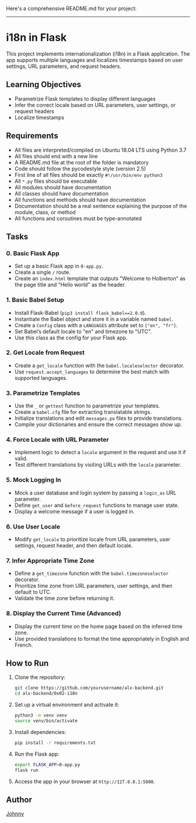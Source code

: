 Here's a comprehensive README.md for your project:

---

# i18n in Flask

This project implements internationalization (i18n) in a Flask application. The app supports multiple languages and localizes timestamps based on user settings, URL parameters, and request headers.

## Learning Objectives
- Parametrize Flask templates to display different languages
- Infer the correct locale based on URL parameters, user settings, or request headers
- Localize timestamps

## Requirements
- All files are interpreted/compiled on Ubuntu 18.04 LTS using Python 3.7
- All files should end with a new line
- A README.md file at the root of the folder is mandatory
- Code should follow the pycodestyle style (version 2.5)
- First line of all files should be exactly `#!/usr/bin/env python3`
- All `*.py` files should be executable
- All modules should have documentation
- All classes should have documentation
- All functions and methods should have documentation
- Documentation should be a real sentence explaining the purpose of the module, class, or method
- All functions and coroutines must be type-annotated

## Tasks

### 0. Basic Flask App
- Set up a basic Flask app in `0-app.py`.
- Create a single `/` route.
- Create an `index.html` template that outputs "Welcome to Holberton" as the page title and "Hello world" as the header.

### 1. Basic Babel Setup
- Install Flask-Babel (`pip3 install flask_babel==2.0.0`).
- Instantiate the Babel object and store it in a variable named `babel`.
- Create a `Config` class with a `LANGUAGES` attribute set to `["en", "fr"]`.
- Set Babel’s default locale to "en" and timezone to "UTC".
- Use this class as the config for your Flask app.

### 2. Get Locale from Request
- Create a `get_locale` function with the `babel.localeselector` decorator.
- Use `request.accept_languages` to determine the best match with supported languages.

### 3. Parametrize Templates
- Use the `_` or `gettext` function to parametrize your templates.
- Create a `babel.cfg` file for extracting translatable strings.
- Initialize translations and edit `messages.po` files to provide translations.
- Compile your dictionaries and ensure the correct messages show up.

### 4. Force Locale with URL Parameter
- Implement logic to detect a `locale` argument in the request and use it if valid.
- Test different translations by visiting URLs with the `locale` parameter.

### 5. Mock Logging In
- Mock a user database and login system by passing a `login_as` URL parameter.
- Define `get_user` and `before_request` functions to manage user state.
- Display a welcome message if a user is logged in.

### 6. Use User Locale
- Modify `get_locale` to prioritize locale from URL parameters, user settings, request header, and then default locale.

### 7. Infer Appropriate Time Zone
- Define a `get_timezone` function with the `babel.timezoneselector` decorator.
- Prioritize time zone from URL parameters, user settings, and then default to UTC.
- Validate the time zone before returning it.

### 8. Display the Current Time (Advanced)
- Display the current time on the home page based on the inferred time zone.
- Use provided translations to format the time appropriately in English and French.

## How to Run
1. Clone the repository:
   ```sh
   git clone https://github.com/yourusername/alx-backend.git
   cd alx-backend/0x02-i18n
   ```

2. Set up a virtual environment and activate it:
   ```sh
   python3 -m venv venv
   source venv/bin/activate
   ```

3. Install dependencies:
   ```sh
   pip install -r requirements.txt
   ```

4. Run the Flask app:
   ```sh
   export FLASK_APP=0-app.py
   flask run
   ```

5. Access the app in your browser at `http://127.0.0.1:5000`.

## Author
[Johnny](https://github.com/johnamet.git)

